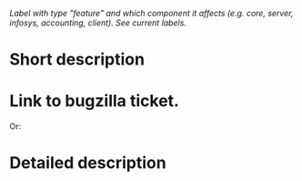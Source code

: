 *Label with type "feature" and which component it affects (e.g. core, server, infosys, accounting, client). 
See current labels.*

# Short description

# Link to bugzilla ticket. 

Or: 

# Detailed description
